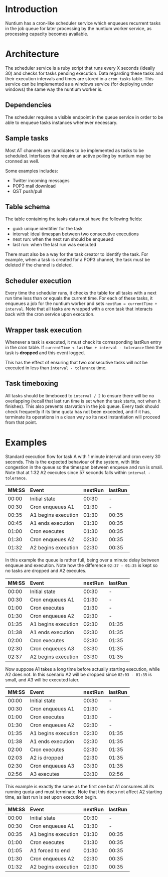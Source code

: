 # Introduction #

Nuntium has a cron-like scheduler service which enqueues recurrent tasks in the job queue for later processing by the nuntium worker service, as processing capacity becomes available.

# Architecture #

The scheduler service is a ruby script that runs every X seconds (ideally 30) and checks for  tasks pending execution. Data regarding these tasks and their execution intervals and times are stored in a `cron_tasks` table. This service can be implemented as a windows service (for deploying under windows) the same way the nuntium worker is.

## Dependencies ##

The scheduler requires a visible endpoint in the queue service in order to be able to enqueue tasks instances whenever necessary.

## Sample tasks ##

Most AT channels are candidates to be implemented as tasks to be scheduled. Interfaces that require an active polling by nuntium may be cronned as well.

Some examples includes:
  * Twitter incoming messages
  * POP3 mail download
  * QST push/pull

## Table schema ##

The table containing the tasks data must have the following fields:
  * guid: unique identifier for the task
  * interval: ideal timespan between two consecutive executions
  * next run: when the next run should be enqueued
  * last run: when the last run was executed

There must also be a way for the task creator to identify the task. For example, when a task is created for a POP3 channel, the task must be deleted if the channel is deleted.

## Scheduler execution ##

Every time the scheduler runs, it checks the table for all tasks with a next run time less than or equals the current time. For each of these tasks, it enqueues a job for the nuntium worker and sets `nextRun = currentTime + interval`. Note that all tasks are wrapped with a cron task that interacts back with the cron service upon execution.

## Wrapper task execution ##

Whenever a task is executed, it must check its corresponding lastRun entry in the cron table. If `currentTime < lastRun + interval - tolerance` then the task is **dropped** and this event logged.

This has the effect of ensuring that two consecutive tasks will not be executed in less than `interval - tolerance` time.

## Task timeboxing ##

All tasks should be timeboxed to `interval / 2` to ensure there will be no overlapping (recall that last run time is set when the task starts, not when it finishes). This also prevents starvation in the job queue. Every task should check frequently if its time quota has not been exceeded, and if it has, terminate its operations in a clean way so its next instantiation will proceed from that point.

# Examples #

Standard execution flow for task A with 1 minute interval and cron every 30 seconds. This is the expected behaviour of the system, with little congestion in the queue so the timespan between enqueue and run is small. Note that at 1:32 A2 executes since 57 seconds falls within `interval - tolerance`.

| **MM:SS** | Event | nextRun | lastRun |
|:----------|:------|:--------|:--------|
| 00:00     | Initial state | 00:30   | -       |
| 00:30     | Cron enqueues A1 | 01:30   | -       |
| 00:35     | A1 begins execution | 01:30   | 00:35   |
| 00:45     | A1 ends execution | 01:30   | 00:35   |
| 01:00     | Cron executes | 01:30   | 00:35   |
| 01:30     | Cron enqueues A2 | 02:30   | 00:35   |
| 01:32     | A2 begins execution | 02:30   | 00:35   |


In this example the queue is rather full, being over a minute delay between enqueue and execution. Note how the difference `02:37 - 01:35` is kept so no tasks are dropped and A2 executes.

| **MM:SS** | Event | nextRun | lastRun |
|:----------|:------|:--------|:--------|
| 00:00     | Initial state | 00:30   | -       |
| 00:30     | Cron enqueues A1 | 01:30   | -       |
| 01:00     | Cron executes | 01:30   | -       |
| 01:30     | Cron enqueues A2 | 02:30   | -       |
| 01:35     | A1 begins execution | 02:30   | 01:35   |
| 01:38     | A1 ends execution | 02:30   | 01:35   |
| 02:00     | Cron executes | 02:30   | 01:35   |
| 02:30     | Cron enqueues A3 | 03:30   | 01:35   |
| 02:37     | A2 begins execution | 03:30   | 01:35   |


Now suppose A1 takes a long time before actually starting execution, while A2 does not. In this scenario A2 will be dropped since `02:03 - 01:35` is small, and A3 will be executed later.

| **MM:SS** | Event | nextRun | lastRun |
|:----------|:------|:--------|:--------|
| 00:00     | Initial state | 00:30   | -       |
| 00:30     | Cron enqueues A1 | 01:30   | -       |
| 01:00     | Cron executes | 01:30   | -       |
| 01:30     | Cron enqueues A2 | 02:30   | -       |
| 01:35     | A1 begins execution | 02:30   | 01:35   |
| 01:38     | A1 ends execution | 02:30   | 01:35   |
| 02:00     | Cron executes | 02:30   | 01:35   |
| 02:03     | A2 is dropped | 02:30   | 01:35   |
| 02:30     | Cron enqueues A3 | 03:30   | 01:35   |
| 02:56     | A3 executes | 03:30   | 02:56   |


This example is exactly the same as the first one but A1 consumes all its running quota and must terminate. Note that this does not affect A2 starting time, as last run is set upon execution begin.

| **MM:SS** | Event | nextRun | lastRun |
|:----------|:------|:--------|:--------|
| 00:00     | Initial state | 00:30   | -       |
| 00:30     | Cron enqueues A1 | 01:30   | -       |
| 00:35     | A1 begins execution | 01:30   | 00:35   |
| 01:00     | Cron executes | 01:30   | 00:35   |
| 01:05     | A1 forced to end | 01:30   | 00:35   |
| 01:30     | Cron enqueues A2 | 02:30   | 00:35   |
| 01:32     | A2 begins execution | 02:30   | 00:35   |
